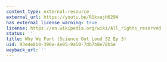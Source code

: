 ```yaml
---
content_type: external-resource
external_url: https://youtu.be/R1kxajH629A
has_external_license_warning: true
license: https://en.wikipedia.org/wiki/All_rights_reserved
status: ''
title: Why We Fart (Science Out Loud S2 Ep 3)
uid: 93e4e0b0-396e-4e95-9a50-7db7b8e78b5e
wayback_url: ''
---
```

